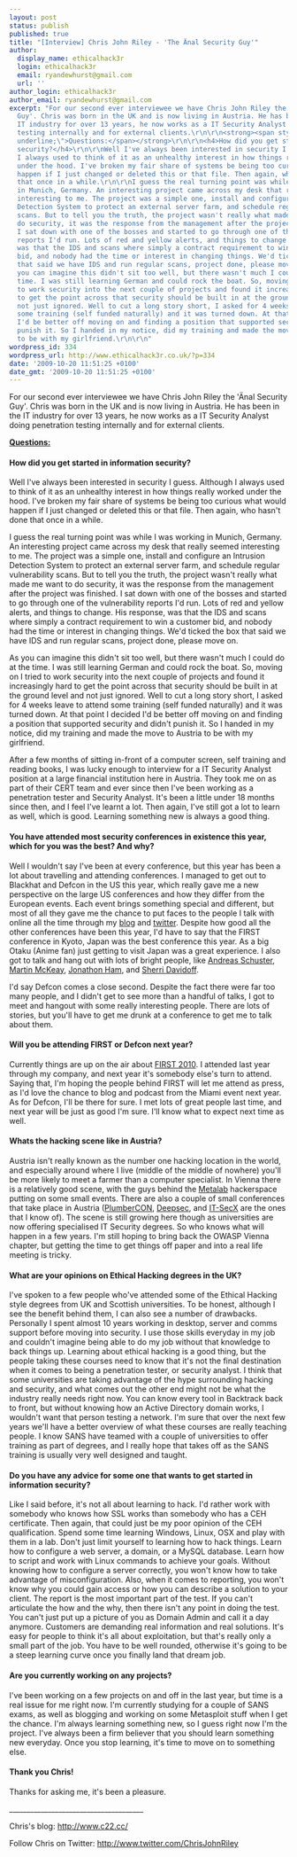 ```yaml
---
layout: post
status: publish
published: true
title: "[Interview] Chris John Riley - 'The Änal Security Guy'"
author:
  display_name: ethicalhack3r
  login: ethicalhack3r
  email: ryandewhurst@gmail.com
  url: ''
author_login: ethicalhack3r
author_email: ryandewhurst@gmail.com
excerpt: "For our second ever interviewee we have Chris John Riley the 'Änal Security
  Guy'. Chris was born in the UK and is now living in Austria. He has been in the
  IT industry for over 13 years, he now works as a IT Security Analyst doing penetration
  testing internally and for external clients.\r\n\r\n<strong><span style=\"text-decoration:
  underline;\">Questions:</span></strong>\r\n\r\n<h4>How did you get started in information
  security?</h4>\r\n\r\nWell I've always been interested in security I guess. Although
  I always used to think of it as an unhealthy interest in how things really worked
  under the hood. I've broken my fair share of systems be being too curious what would
  happen if I just changed or deleted this or that file. Then again, who hasn't done
  that once in a while.\r\n\r\nI guess the real turning point was while I was working
  in Munich, Germany. An interesting project came across my desk that really seemed
  interesting to me. The project was a simple one, install and configure an Intrusion
  Detection System to protect an external server farm, and schedule regular vulnerability
  scans. But to tell you the truth, the project wasn't really what made me want to
  do security, it was the response from the management after the project was finished.
  I sat down with one of the bosses and started to go through one of the vulnerability
  reports I'd run. Lots of red and yellow alerts, and things to change. His response,
  was that the IDS and scans where simply a contract requirement to win a customer
  bid, and nobody had the time or interest in changing things. We'd ticked the box
  that said we have IDS and run regular scans, project done, please move on.\r\n\r\nAs
  you can imagine this didn't sit too well, but there wasn't much I could do at the
  time. I was still learning German and could rock the boat. So, moving on I tried
  to work security into the next couple of projects and found it increasingly hard
  to get the point across that security should be built in at the ground level and
  not just ignored. Well to cut a long story short, I asked for 4 weeks leave to attend
  some training (self funded naturally) and it was turned down. At that point I decided
  I'd be better off moving on and finding a position that supported security and didn't
  punish it. So I handed in my notice, did my training and made the move to Austria
  to be with my girlfriend.\r\n\r\n"
wordpress_id: 334
wordpress_url: http://www.ethicalhack3r.co.uk/?p=334
date: '2009-10-20 11:51:25 +0100'
date_gmt: '2009-10-20 11:51:25 +0100'
---
```

<p>For our second ever interviewee we have Chris John Riley the 'Änal Security Guy'. Chris was born in the UK and is now living in Austria. He has been in the IT industry for over 13 years, he now works as a IT Security Analyst doing penetration testing internally and for external clients.</p>
<p><strong><span style="text-decoration: underline;">Questions:</span></strong></p>
<h4>How did you get started in information security?</h4>
<p>Well I've always been interested in security I guess. Although I always used to think of it as an unhealthy interest in how things really worked under the hood. I've broken my fair share of systems be being too curious what would happen if I just changed or deleted this or that file. Then again, who hasn't done that once in a while.</p>
<p>I guess the real turning point was while I was working in Munich, Germany. An interesting project came across my desk that really seemed interesting to me. The project was a simple one, install and configure an Intrusion Detection System to protect an external server farm, and schedule regular vulnerability scans. But to tell you the truth, the project wasn't really what made me want to do security, it was the response from the management after the project was finished. I sat down with one of the bosses and started to go through one of the vulnerability reports I'd run. Lots of red and yellow alerts, and things to change. His response, was that the IDS and scans where simply a contract requirement to win a customer bid, and nobody had the time or interest in changing things. We'd ticked the box that said we have IDS and run regular scans, project done, please move on.</p>
<p>As you can imagine this didn't sit too well, but there wasn't much I could do at the time. I was still learning German and could rock the boat. So, moving on I tried to work security into the next couple of projects and found it increasingly hard to get the point across that security should be built in at the ground level and not just ignored. Well to cut a long story short, I asked for 4 weeks leave to attend some training (self funded naturally) and it was turned down. At that point I decided I'd be better off moving on and finding a position that supported security and didn't punish it. So I handed in my notice, did my training and made the move to Austria to be with my girlfriend.</p>
<p><a id="more"></a><a id="more-334"></a></p>
<p>After a few months of sitting in-front of a computer screen, self training and reading books, I was lucky enough to interview for a IT Security Analyst position at a large financial institution here in Austria. They took me on as part of their CERT team and ever since then I've been working as a penetration tester and Security Analyst. It's been a little under 18 months since then, and I feel I've learnt a lot. Then again, I've still got a lot to learn as well, which is good. Learning something new is always a good thing.</p>
<h4>You have attended most security conferences in existence this year, which for you was the best? And why?</h4>
<p>Well I wouldn't say I've been at every conference, but this year has been a lot about travelling and attending conferences. I managed to get out to Blackhat and Defcon in the US this year, which really gave me a new perspective on the large US conferences and how they differ from the European events. Each event brings something special and different, but most of all they gave me the chance to put faces to the people I talk with online all the time through my <a href="http://www.c22.cc/" target="_blank">blog</a> and <a href="http://twitter.com/ChrisJohnRiley" target="_blank">twitter</a>. Despite how good all the other conferences have been this year, I'd have to say that the FIRST conference in Kyoto, Japan was the best conference this year. As a big Otaku (Anime fan) just getting to visit Japan was a great experience. I also got to talk and hang out with lots of bright people, like <a href="http://computer.forensikblog.de/en/" target="_blank">Andreas Schuster</a>, <a href="http://www.mckeay.net/" target="_blank">Martin McKeay</a>, <a href="http://jhamcorp.com/" target="_blank">Jonathon Ham</a>, and <a href="http://philosecurity.org/" target="_blank">Sherri Davidoff</a>.</p>
<p>I'd say Defcon comes a close second. Despite the fact there were far too many people, and I didn't get to see more than a handful of talks, I got to meet and hangout with some really interesting people. There are lots of stories, but you'll have to get me drunk at a conference to get me to talk about them.</p>
<h4>Will you be attending FIRST or Defcon next year?</h4>
<p>Currently things are up on the air about <a href="http://conference.first.org/" target="_blank">FIRST 2010</a>. I attended last year through my company, and next year it's somebody else's turn to attend. Saying that, I'm hoping the people behind FIRST will let me attend as press, as I'd love the chance to blog and podcast from the Miami event next year. As for Defcon, I'll be there for sure. I met lots of great people last time, and next year will be just as good I'm sure. I'll know what to expect next time as well.</p>
<h4>Whats the hacking scene like in Austria?</h4>
<p>Austria isn't really known as the number one hacking location in the world, and especially around where I live (middle of the middle of nowhere) you'll be more likely to meet a farmer than a computer specialist. In Vienna there is a relatively good scene, with the guys behind the <a href="http://metalab.at/" target="_blank">Metalab</a> hackerspace putting on some small events. There are also a couple of small conferences that take place in Austria (<a href="http://plumbercon.org/" target="_blank">PlumberCON</a>, <a href="https://deepsec.net/" target="_blank">Deepsec</a>, and <a href="http://itsecx.fhstp.ac.at/" target="_blank">IT-SecX</a> are the ones that I know of). The scene is still growing here though as universities are now offering specialised IT Security degrees. So who knows what will happen in a few years. I'm still hoping to bring back the OWASP Vienna chapter, but getting the time to get things off paper and into a real life meeting is tricky.</p>
<h4>What are your opinions on Ethical Hacking degrees in the UK?</h4>
<p>I've spoken to a few people who've attended some of the Ethical Hacking style degrees from UK and Scottish universities. To be honest, although I see the benefit behind them, I can also see a number of drawbacks. Personally I spent almost 10 years working in desktop, server and comms support before moving into security. I use those skills everyday in my job and couldn't imagine being able to do my job without that knowledge to back things up. Learning about ethical hacking is a good thing, but the people taking these courses need to know that it's not the final destination when it comes to being a penetration tester, or security analyst. I think that some universities are taking advantage of the hype surrounding hacking and security, and what comes out the other end might not be what the industry really needs right now. You can know every tool in Backtrack back to front, but without knowing how an Active Directory domain works, I wouldn't want that person testing a network. I'm sure that over the next few years we'll have a better overview of what these courses are really teaching people. I know SANS have teamed with a couple of universities to offer training as part of degrees, and I really hope that takes off as the SANS training is usually very well designed and taught.</p>
<h4>Do you have any advice for some one that wants to get started in information security?</h4>
<p>Like I said before, it's not all about learning to hack. I'd rather work with somebody who knows how SSL works than somebody who has a CEH certificate. Then again, that could just be my poor opinion of the CEH qualification. Spend some time learning Windows, Linux, OSX and play with them in a lab. Don't just limit yourself to learning how to hack things. Learn how to configure a web server, a domain, or a MySQL database. Learn how to script and work with Linux commands to achieve your goals. Without knowing how to configure a server correctly, you won't know how to take advantage of misconfiguration. Also, when it comes to reporting, you won't know why you could gain access or how you can describe a solution to your client. The report is the most important part of the test. If you can't articulate the how and the why, then there isn't any point in doing the test. You can't just put up a picture of you as Domain Admin and call it a day anymore. Customers are demanding real information and real solutions. It's easy for people to think it's all about exploitation, but that's really only a small part of the job. You have to be well rounded, otherwise it's going to be a steep learning curve once you finally land that dream job.</p>
<h4>Are you currently working on any projects?</h4>
<p>I've been working on a few projects on and off in the last year, but time is a real issue for me right now. I'm currently studying for a couple of SANS exams, as well as blogging and working on some Metasploit stuff when I get the chance. I'm always learning something new, so I guess right now I'm the project. I've always been a firm believer that you should learn something new everyday. Once you stop learning, it's time to move on to something else.</p>
<h4>Thank you Chris!</h4>
<p>Thanks for asking me, it's been a pleasure.</p>
<p>______________________________________</p>
<p>Chris's blog: <a title="http://www.c22.cc/" href="http://www.c22.cc/" target="_blank">http://www.c22.cc/</a></p>
<p>Follow Chris on Twitter: <a title="http://www.twitter.com/ChrisJohnRiley" href="http://www.twitter.com/ChrisJohnRiley" target="_blank">http://www.twitter.com/ChrisJohnRiley</a></p>
